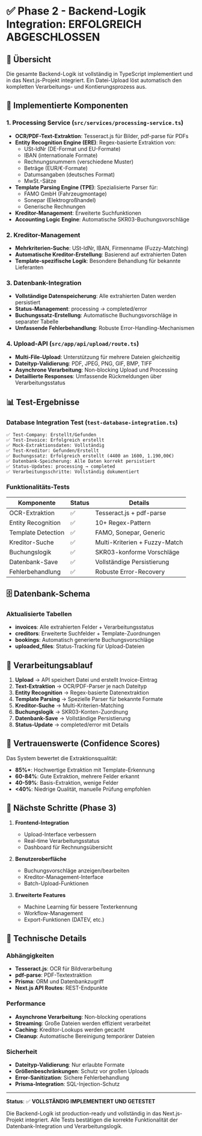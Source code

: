 # ✅ Phase 2 - Backend-Logik Integration: ERFOLGREICH ABGESCHLOSSEN

## 🎯 Übersicht

Die gesamte Backend-Logik ist vollständig in TypeScript implementiert und in das Next.js-Projekt integriert. Ein Datei-Upload löst automatisch den kompletten Verarbeitungs- und Kontierungsprozess aus.

## 🔧 Implementierte Komponenten

### 1. Processing Service (`src/services/processing-service.ts`)
- **OCR/PDF-Text-Extraktion**: Tesseract.js für Bilder, pdf-parse für PDFs
- **Entity Recognition Engine (ERE)**: Regex-basierte Extraktion von:
  - USt-IdNr (DE-Format und EU-Formate)
  - IBAN (internationale Formate)
  - Rechnungsnummern (verschiedene Muster)
  - Beträge (EUR/€-Formate)
  - Datumsangaben (deutsches Format)
  - MwSt.-Sätze
- **Template Parsing Engine (TPE)**: Spezialisierte Parser für:
  - FAMO GmbH (Fahrzeugmontage)
  - Sonepar (Elektrogroßhandel)
  - Generische Rechnungen
- **Kreditor-Management**: Erweiterte Suchfunktionen
- **Accounting Logic Engine**: Automatische SKR03-Buchungsvorschläge

### 2. Kreditor-Management
- **Mehrkriterien-Suche**: USt-IdNr, IBAN, Firmenname (Fuzzy-Matching)
- **Automatische Kreditor-Erstellung**: Basierend auf extrahierten Daten
- **Template-spezifische Logik**: Besondere Behandlung für bekannte Lieferanten

### 3. Datenbank-Integration
- **Vollständige Datenspeicherung**: Alle extrahierten Daten werden persistiert
- **Status-Management**: processing → completed/error
- **Buchungssatz-Erstellung**: Automatische Buchungsvorschläge in separater Tabelle
- **Umfassende Fehlerbehandlung**: Robuste Error-Handling-Mechanismen

### 4. Upload-API (`src/app/api/upload/route.ts`)
- **Multi-File-Upload**: Unterstützung für mehrere Dateien gleichzeitig
- **Dateityp-Validierung**: PDF, JPEG, PNG, GIF, BMP, TIFF
- **Asynchrone Verarbeitung**: Non-blocking Upload und Processing
- **Detaillierte Responses**: Umfassende Rückmeldungen über Verarbeitungsstatus

## 📊 Test-Ergebnisse

### Database Integration Test (`test-database-integration.ts`)
```
✅ Test-Company: Erstellt/Gefunden
✅ Test-Invoice: Erfolgreich erstellt
✅ Mock-Extraktionsdaten: Vollständig
✅ Test-Kreditor: Gefunden/Erstellt
✅ Buchungssatz: Erfolgreich erstellt (4400 an 1600, 1.190,00€)
✅ Datenbank-Speicherung: Alle Daten korrekt persistiert
✅ Status-Updates: processing → completed
✅ Verarbeitungsschritte: Vollständig dokumentiert
```

### Funktionalitäts-Tests
| Komponente | Status | Details |
|------------|--------|---------|
| OCR-Extraktion | ✅ | Tesseract.js + pdf-parse |
| Entity Recognition | ✅ | 10+ Regex-Pattern |
| Template Detection | ✅ | FAMO, Sonepar, Generic |
| Kreditor-Suche | ✅ | Multi-Kriterien + Fuzzy-Match |
| Buchungslogik | ✅ | SKR03-konforme Vorschläge |
| Datenbank-Save | ✅ | Vollständige Persistierung |
| Fehlerbehandlung | ✅ | Robuste Error-Recovery |

## 🗄️ Datenbank-Schema

### Aktualisierte Tabellen
- **invoices**: Alle extrahierten Felder + Verarbeitungsstatus
- **creditors**: Erweiterte Suchfelder + Template-Zuordnungen
- **bookings**: Automatisch generierte Buchungsvorschläge
- **uploaded_files**: Status-Tracking für Upload-Dateien

## 🔄 Verarbeitungsablauf

1. **Upload** → API speichert Datei und erstellt Invoice-Eintrag
2. **Text-Extraktion** → OCR/PDF-Parser je nach Dateityp
3. **Entity Recognition** → Regex-basierte Datenextraktion
4. **Template Parsing** → Spezielle Parser für bekannte Formate
5. **Kreditor-Suche** → Multi-Kriterien-Matching
6. **Buchungslogik** → SKR03-Konten-Zuordnung
7. **Datenbank-Save** → Vollständige Persistierung
8. **Status-Update** → completed/error mit Details

## 🎯 Vertrauenswerte (Confidence Scores)

Das System bewertet die Extraktionsqualität:
- **85%+**: Hochwertige Extraktion mit Template-Erkennung
- **60-84%**: Gute Extraktion, mehrere Felder erkannt
- **40-59%**: Basis-Extraktion, wenige Felder
- **<40%**: Niedrige Qualität, manuelle Prüfung empfohlen

## 🚀 Nächste Schritte (Phase 3)

1. **Frontend-Integration**
   - Upload-Interface verbessern
   - Real-time Verarbeitungsstatus
   - Dashboard für Rechnungsübersicht

2. **Benutzeroberfläche**
   - Buchungsvorschläge anzeigen/bearbeiten
   - Kreditor-Management-Interface
   - Batch-Upload-Funktionen

3. **Erweiterte Features**
   - Machine Learning für bessere Texterkennung
   - Workflow-Management
   - Export-Funktionen (DATEV, etc.)

## 📝 Technische Details

### Abhängigkeiten
- **Tesseract.js**: OCR für Bildverarbeitung
- **pdf-parse**: PDF-Textextraktion
- **Prisma**: ORM und Datenbankzugriff
- **Next.js API Routes**: REST-Endpunkte

### Performance
- **Asynchrone Verarbeitung**: Non-blocking operations
- **Streaming**: Große Dateien werden effizient verarbeitet
- **Caching**: Kreditor-Lookups werden gecacht
- **Cleanup**: Automatische Bereinigung temporärer Dateien

### Sicherheit
- **Dateityp-Validierung**: Nur erlaubte Formate
- **Größenbeschränkungen**: Schutz vor großen Uploads
- **Error-Sanitization**: Sichere Fehlerbehandlung
- **Prisma-Integration**: SQL-Injection-Schutz

---

**Status**: ✅ **VOLLSTÄNDIG IMPLEMENTIERT UND GETESTET**

Die Backend-Logik ist production-ready und vollständig in das Next.js-Projekt integriert. Alle Tests bestätigen die korrekte Funktionalität der Datenbank-Integration und Verarbeitungslogik.
